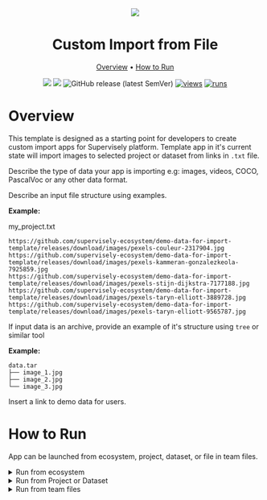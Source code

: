 <div align="center" markdown>

<img src="https://user-images.githubusercontent.com/48913536/206195017-ef1fbbae-4102-491e-944a-aa14cb4096d8.png"/>

# Custom Import from File

<p align="center">
  <a href="#Overview">Overview</a> •
  <a href="#How-to-Develop">How to Run</a>
</p>

[![](https://img.shields.io/badge/supervisely-ecosystem-brightgreen)](https://ecosystem.supervise.ly/apps/supervisely-ecosystem/template-import-from-file)
[![](https://img.shields.io/badge/slack-chat-green.svg?logo=slack)](https://supervise.ly/slack)
![GitHub release (latest SemVer)](https://img.shields.io/github/v/release/supervisely-ecosystem/template-import-from-file)
[![views](https://app.supervise.ly/img/badges/views/supervisely-ecosystem/template-import-from-file.png)](https://supervise.ly)
[![runs](https://app.supervise.ly/img/badges/runs/supervisely-ecosystem/template-import-from-file.png)](https://supervise.ly)

</div>

# Overview

This template is designed as a starting point for developers to create custom import apps for Supervisely platform.
Template app in it's current state will import images to selected project or dataset from links in `.txt` file.

Describe the type of data your app is importing e.g: images, videos, COCO, PascalVoc or any other data format.

Describe an input file structure using examples.

**Example:**

my_project.txt
```text
https://github.com/supervisely-ecosystem/demo-data-for-import-template/releases/download/images/pexels-couleur-2317904.jpg
https://github.com/supervisely-ecosystem/demo-data-for-import-template/releases/download/images/pexels-kammeran-gonzalezkeola-7925859.jpg
https://github.com/supervisely-ecosystem/demo-data-for-import-template/releases/download/images/pexels-stijn-dijkstra-7177188.jpg
https://github.com/supervisely-ecosystem/demo-data-for-import-template/releases/download/images/pexels-taryn-elliott-3889728.jpg
https://github.com/supervisely-ecosystem/demo-data-for-import-template/releases/download/images/pexels-taryn-elliott-9565787.jpg
```

If input data is an archive, provide an example of it's structure using `tree` or similar tool

**Example:**

```text
data.tar
├── image_1.jpg
├── image_2.jpg
└── image_3.jpg
```

Insert a link to demo data for users.

# How to Run

App can be launched from ecosystem, project, dataset, or file in team files.

<details>
<summary>Run from ecosystem</summary>
<br>
Click `Run application` button on the right side of the app page. Modal window will be opened.
  
<img src="">

1. If you want to upload project folder from your computer, choose `Drag & Drop` option. You can upload the project folder to drag-and-drop field or you can click on the drag-and-drop field and choose project from your computer in opened window.
  
<img src=""/>

2. If you want to import project from Team Files, choose `Team Files` option and choose folder to import in the modal window.
  
<img src=""/>

</details>

<details>
<summary open>Run from Project or Dataset</summary>
<br>

Run the application from the context menu of the folder (right mouse button) on Team Files page
  
<img src=""/>

</details>

<details>
<summary open>Run from team files</summary>
<br>

Run the application from the context menu of the folder (right mouse button) on Team Files page
  
<img src=""/>

</details>

